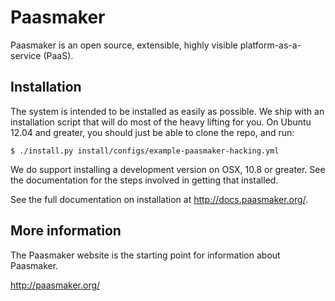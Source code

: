 # Paasmaker

Paasmaker is an open source, extensible, highly visible
platform-as-a-service (PaaS).

## Installation

The system is intended to be installed as easily as possible. We ship with
an installation script that will do most of the heavy lifting for you. On
Ubuntu 12.04 and greater, you should just be able to clone the repo, and run:

	$ ./install.py install/configs/example-paasmaker-hacking.yml

We do support installing a development version on OSX, 10.8 or greater. See
the documentation for the steps involved in getting that installed.

See the full documentation on installation at http://docs.paasmaker.org/.

## More information

The Paasmaker website is the starting point for information about Paasmaker.

http://paasmaker.org/